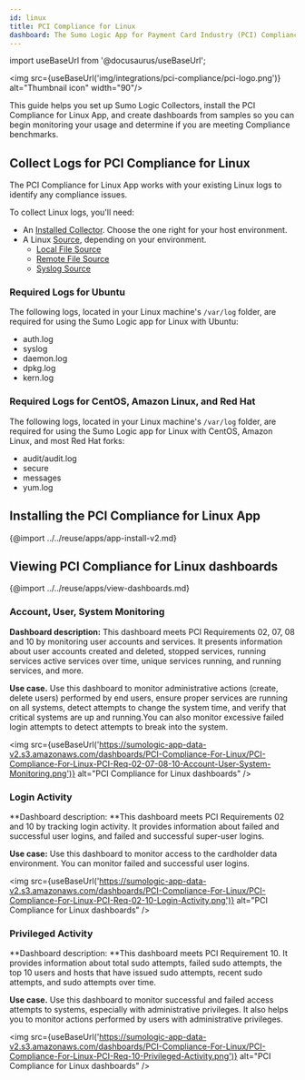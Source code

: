 ```yaml
---
id: linux
title: PCI Compliance for Linux
dashboard: The Sumo Logic App for Payment Card Industry (PCI) Compliance for Linux offers dashboards to monitor systems, account and users activity to ensure that login activity and privileged users are within the expected ranges.
---
```


import useBaseUrl from '@docusaurus/useBaseUrl';

<img src={useBaseUrl('img/integrations/pci-compliance/pci-logo.png')} alt="Thumbnail icon" width="90"/>

This guide helps you set up Sumo Logic Collectors, install the PCI Compliance for Linux App, and create dashboards from samples so you can begin monitoring your usage and determine if you are meeting Compliance benchmarks.


## Collect Logs for PCI Compliance for Linux

The PCI Compliance for Linux App works with your existing Linux logs to identify any compliance issues.

To collect Linux logs, you'll need:

* An [Installed Collector](/docs/send-data/installed-collectors). Choose the one right for your host environment.
* A Linux [Source](/docs/send-data/installed-collectors/sources), depending on your environment.
    * [Local File Source](/docs/send-data/installed-collectors/sources/local-file-source)
    * [Remote File Source](/docs/send-data/installed-collectors/sources/remote-file-source)
    * [Syslog Source](/docs/send-data/installed-collectors/sources/syslog-source)

### Required Logs for Ubuntu

The following logs, located in your Linux machine's `/var/log` folder, are required for using the Sumo Logic app for Linux with Ubuntu:
* auth.log
* syslog
* daemon.log
* dpkg.log
* kern.log

### Required Logs for CentOS, Amazon Linux, and Red Hat

The following logs, located in your Linux machine's `/var/log` folder, are required for using the Sumo Logic app for Linux with CentOS, Amazon Linux, and most Red Hat forks:
* audit/audit.log
* secure
* messages
* yum.log

## Installing the PCI Compliance for Linux App
{@import ../../reuse/apps/app-install-v2.md}

## Viewing PCI Compliance for Linux dashboards​
{@import ../../reuse/apps/view-dashboards.md}

### Account, User, System Monitoring

**Dashboard description:** This dashboard meets PCI Requirements 02, 07, 08 and 10 by monitoring user accounts and services. It presents information about user accounts created and deleted, stopped services, running services active services over time, unique services running, and running services, and more.

**Use case.** Use this dashboard to monitor administrative actions (create, delete users) performed by end users, ensure proper services are running on all systems, detect attempts to change the system time, and verify that critical systems are up and running.You can also monitor excessive failed login attempts to detect attempts to break into the system.

<img src={useBaseUrl('https://sumologic-app-data-v2.s3.amazonaws.com/dashboards/PCI-Compliance-For-Linux/PCI-Compliance-For-Linux-PCI-Req-02-07-08-10-Account-User-System-Monitoring.png')} alt="PCI Compliance for Linux dashboards" />

### Login Activity

**Dashboard description: **This dashboard meets PCI Requirements 02 and 10 by tracking login activity. It provides information about failed and successful user logins, and failed and successful super-user logins.

**Use case:** Use this dashboard to monitor access to the cardholder data environment. You can monitor failed and successful user logins.

<img src={useBaseUrl('https://sumologic-app-data-v2.s3.amazonaws.com/dashboards/PCI-Compliance-For-Linux/PCI-Compliance-For-Linux-PCI-Req-02-10-Login-Activity.png')} alt="PCI Compliance for Linux dashboards" />


### Privileged Activity

**Dashboard description: **This dashboard meets PCI Requirement 10. It provides information about total sudo attempts, failed sudo attempts, the top 10 users and hosts that have issued sudo attempts, recent sudo attempts, and sudo attempts over time.

**Use case.** Use this dashboard to monitor successful and failed access attempts to systems, especially with administrative privileges. It also helps you to monitor actions performed by users with administrative privileges.

<img src={useBaseUrl('https://sumologic-app-data-v2.s3.amazonaws.com/dashboards/PCI-Compliance-For-Linux/PCI-Compliance-For-Linux-PCI-Req-10-Privileged-Activity.png')} alt="PCI Compliance for Linux dashboards" />
